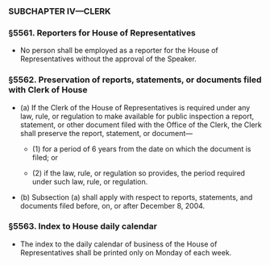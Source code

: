 ### SUBCHAPTER IV—CLERK

### §5561. Reporters for House of Representatives
* No person shall be employed as a reporter for the House of Representatives without the approval of the Speaker.

### §5562. Preservation of reports, statements, or documents filed with Clerk of House
* (a) If the Clerk of the House of Representatives is required under any law, rule, or regulation to make available for public inspection a report, statement, or other document filed with the Office of the Clerk, the Clerk shall preserve the report, statement, or document—

  * (1) for a period of 6 years from the date on which the document is filed; or

  * (2) if the law, rule, or regulation so provides, the period required under such law, rule, or regulation.


* (b) Subsection (a) shall apply with respect to reports, statements, and documents filed before, on, or after December 8, 2004.

### §5563. Index to House daily calendar
* The index to the daily calendar of business of the House of Representatives shall be printed only on Monday of each week.